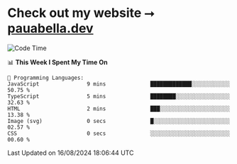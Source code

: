 # Check out my website ⭢ [pauabella.dev](https://pauabella.dev)

<!--START_SECTION:waka-->
![Code Time](http://img.shields.io/badge/Code%20Time-3%2C643%20hrs-blue)

📊 **This Week I Spent My Time On** 

```text
💬 Programming Languages: 
JavaScript               9 mins              █████████████░░░░░░░░░░░░   50.75 % 
TypeScript               5 mins              ████████░░░░░░░░░░░░░░░░░   32.63 % 
HTML                     2 mins              ███░░░░░░░░░░░░░░░░░░░░░░   13.38 % 
Image (svg)              0 secs              █░░░░░░░░░░░░░░░░░░░░░░░░   02.57 % 
CSS                      0 secs              ░░░░░░░░░░░░░░░░░░░░░░░░░   00.60 % 
```


 Last Updated on 16/08/2024 18:06:44 UTC
<!--END_SECTION:waka-->
